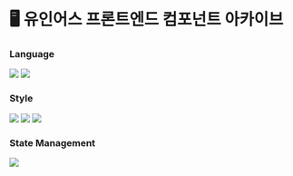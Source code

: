 # 🖥️ 유인어스 프론트엔드 컴포넌트 아카이브


### Language
<img src="https://img.shields.io/badge/javascript-F7DF1E?style=for-the-badge&logo=javascript&logoColor=black"> <img src="https://img.shields.io/badge/react-61DAFB?style=for-the-badge&logo=react&logoColor=black">

### Style
<img src="https://img.shields.io/badge/css-1572B6?style=for-the-badge&logo=css3&logoColor=white"> <img src="https://img.shields.io/badge/Sass-CC6699?style=for-the-badge&logo=Sass&logoColor=white"/> <img src="https://img.shields.io/badge/StyledComponents-3178C6?style=for-the-badge&logo=Typescript&logoColor=white"/>

### State Management
<img src="https://img.shields.io/badge/Redux-764ABC?style=for-the-badge&logo=Redux&logoColor=purple">
